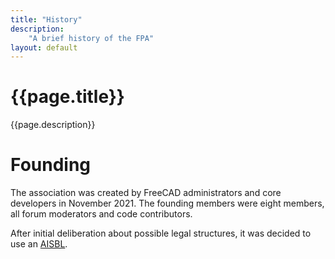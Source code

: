 ```yaml
---
title: "History"
description:
    "A brief history of the FPA"
layout: default
---
```


# {{page.title}}

{{page.description}}

# Founding

The association was created by FreeCAD administrators and core developers in November 2021.
The founding members were eight members, all forum moderators and code contributors.

After initial deliberation about possible legal structures, it was decided to use an [AISBL](../corporate/aisbl_guide).


